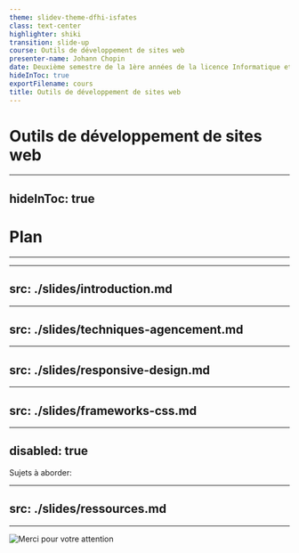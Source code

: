 ```yaml
---
theme: slidev-theme-dfhi-isfates
class: text-center
highlighter: shiki
transition: slide-up  
course: Outils de développement de sites web
presenter-name: Johann Chopin
date: Deuxième semestre de la 1ère années de la licence Informatique et ingénierie du web.
hideInToc: true
exportFilename: cours
title: Outils de développement de sites web
---
```


# <mdi-git /> Outils de développement de sites web

---
hideInToc: true
---

# Plan
<Hr />

<Plan columns="2"/>


---
src: ./slides/introduction.md
---

---
src: ./slides/techniques-agencement.md
---


---
src: ./slides/responsive-design.md
---

---
src: ./slides/frameworks-css.md
---


---
disabled: true
---

Sujets à aborder:

<!--
* Notion de theme et de design tokens -> https://atlassian.design/tokens/design-tokens
* Small pick into design system?
* css nesting -> https://developer.mozilla.org/en-US/docs/Web/CSS/CSS_nesting/Using_CSS_nesting
* css units rappel?
-->

---
src: ./slides/ressources.md
---

---

<div class="flex justify-center h-3/5 mt-15">
  <img src="/images/thank-you.png" alt="Merci pour votre attention"/>
</div>

